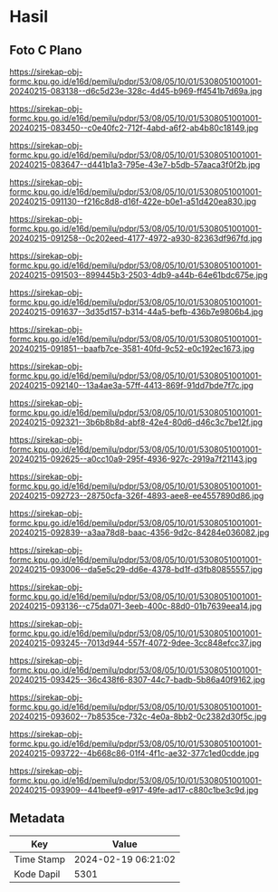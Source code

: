 # Hasil

## Foto C Plano

https://sirekap-obj-formc.kpu.go.id/e16d/pemilu/pdpr/53/08/05/10/01/5308051001001-20240215-083138--d6c5d23e-328c-4d45-b969-ff4541b7d69a.jpg

https://sirekap-obj-formc.kpu.go.id/e16d/pemilu/pdpr/53/08/05/10/01/5308051001001-20240215-083450--c0e40fc2-712f-4abd-a6f2-ab4b80c18149.jpg

https://sirekap-obj-formc.kpu.go.id/e16d/pemilu/pdpr/53/08/05/10/01/5308051001001-20240215-083647--d441b1a3-795e-43e7-b5db-57aaca3f0f2b.jpg

https://sirekap-obj-formc.kpu.go.id/e16d/pemilu/pdpr/53/08/05/10/01/5308051001001-20240215-091130--f216c8d8-d16f-422e-b0e1-a51d420ea830.jpg

https://sirekap-obj-formc.kpu.go.id/e16d/pemilu/pdpr/53/08/05/10/01/5308051001001-20240215-091258--0c202eed-4177-4972-a930-82363df967fd.jpg

https://sirekap-obj-formc.kpu.go.id/e16d/pemilu/pdpr/53/08/05/10/01/5308051001001-20240215-091503--899445b3-2503-4db9-a44b-64e61bdc675e.jpg

https://sirekap-obj-formc.kpu.go.id/e16d/pemilu/pdpr/53/08/05/10/01/5308051001001-20240215-091637--3d35d157-b314-44a5-befb-436b7e9806b4.jpg

https://sirekap-obj-formc.kpu.go.id/e16d/pemilu/pdpr/53/08/05/10/01/5308051001001-20240215-091851--baafb7ce-3581-40fd-9c52-e0c192ec1673.jpg

https://sirekap-obj-formc.kpu.go.id/e16d/pemilu/pdpr/53/08/05/10/01/5308051001001-20240215-092140--13a4ae3a-57ff-4413-869f-91dd7bde7f7c.jpg

https://sirekap-obj-formc.kpu.go.id/e16d/pemilu/pdpr/53/08/05/10/01/5308051001001-20240215-092321--3b6b8b8d-abf8-42e4-80d6-d46c3c7be12f.jpg

https://sirekap-obj-formc.kpu.go.id/e16d/pemilu/pdpr/53/08/05/10/01/5308051001001-20240215-092625--a0cc10a9-295f-4936-927c-2919a7f21143.jpg

https://sirekap-obj-formc.kpu.go.id/e16d/pemilu/pdpr/53/08/05/10/01/5308051001001-20240215-092723--28750cfa-326f-4893-aee8-ee4557890d86.jpg

https://sirekap-obj-formc.kpu.go.id/e16d/pemilu/pdpr/53/08/05/10/01/5308051001001-20240215-092839--a3aa78d8-baac-4356-9d2c-84284e036082.jpg

https://sirekap-obj-formc.kpu.go.id/e16d/pemilu/pdpr/53/08/05/10/01/5308051001001-20240215-093006--da5e5c29-dd6e-4378-bd1f-d3fb80855557.jpg

https://sirekap-obj-formc.kpu.go.id/e16d/pemilu/pdpr/53/08/05/10/01/5308051001001-20240215-093136--c75da071-3eeb-400c-88d0-01b7639eea14.jpg

https://sirekap-obj-formc.kpu.go.id/e16d/pemilu/pdpr/53/08/05/10/01/5308051001001-20240215-093245--7013d944-557f-4072-9dee-3cc848efcc37.jpg

https://sirekap-obj-formc.kpu.go.id/e16d/pemilu/pdpr/53/08/05/10/01/5308051001001-20240215-093425--36c438f6-8307-44c7-badb-5b86a40f9162.jpg

https://sirekap-obj-formc.kpu.go.id/e16d/pemilu/pdpr/53/08/05/10/01/5308051001001-20240215-093602--7b8535ce-732c-4e0a-8bb2-0c2382d30f5c.jpg

https://sirekap-obj-formc.kpu.go.id/e16d/pemilu/pdpr/53/08/05/10/01/5308051001001-20240215-093722--4b668c86-01f4-4f1c-ae32-377c1ed0cdde.jpg

https://sirekap-obj-formc.kpu.go.id/e16d/pemilu/pdpr/53/08/05/10/01/5308051001001-20240215-093909--441beef9-e917-49fe-ad17-c880c1be3c9d.jpg


## Metadata

| Key        | Value               |
| ---------- | ------------------- |
| Time Stamp | 2024-02-19 06:21:02 |
| Kode Dapil | 5301                |



